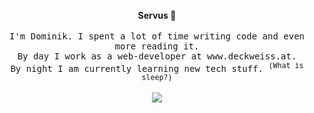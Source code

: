 <p align="center"><strong>Servus 👋</strong><br><br>
  <samp>I'm Dominik. I spent a lot of time writing code and even more reading it.
  <br>By day I work as a web-developer at www.deckweiss.at. 
  <br>By night I am currently learning new tech stuff. <sup>(What is sleep?)</sup>
  <br><br></samp>
  <image src="https://media.giphy.com/media/XKSPsk67cnCw0/giphy.gif">
</p>
<!--
**wgnrd/wgnrd** is a ✨ _special_ ✨ repository because its `README.md` (this file) appears on your GitHub profile.

Here are some ideas to get you started:

- 🔭 I’m currently working on ...
- 🌱 I’m currently learning ...
- 👯 I’m looking to collaborate on ...
- 🤔 I’m looking for help with ...
- 💬 Ask me about ...
- 📫 How to reach me: ...
- 😄 Pronouns: ...
- ⚡ Fun fact: ...
-->
